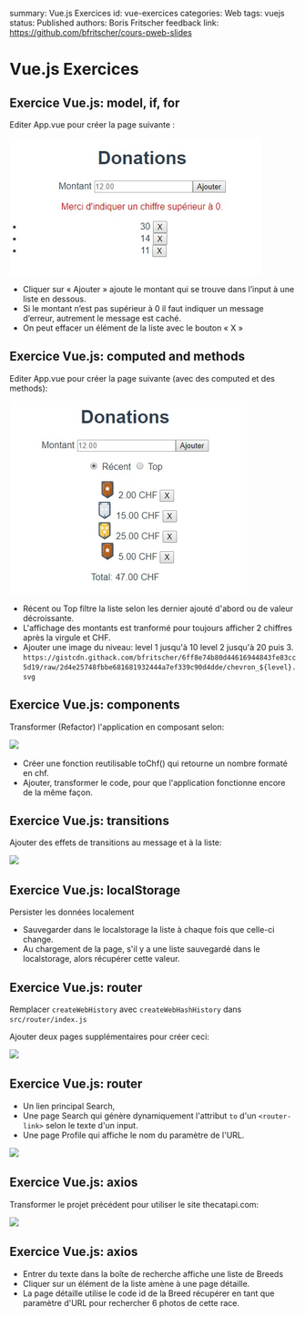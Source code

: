 summary: Vue.js Exercices
id: vue-exercices
categories: Web
tags: vuejs
status: Published 
authors: Boris Fritscher
feedback link: https://github.com/bfritscher/cours-pweb-slides

# Vue.js Exercices

## Exercice Vue.js: model, if, for
Editer App.vue pour créer la page suivante :

![](assets/exo_vue_01.jpg)<!-- .element: class="w-30" -->

<!-- .element: class="center box" -->

- Cliquer sur « Ajouter » ajoute le montant qui se trouve dans l’input à une liste en dessous.
- Si le montant n’est pas supérieur à 0 il faut indiquer un message d’erreur, autrement le message est caché.
- On peut effacer un élément de la liste avec le bouton « X »

<!-- .element: class="small" -->


## Exercice Vue.js: computed and methods
Editer App.vue pour créer la page suivante (avec des computed et des methods):

![](assets/exo_vue_02.jpg)<!-- .element: class="w-30" -->

<!-- .element: class="center box" -->

- Récent ou Top filtre la liste selon les dernier ajouté d'abord ou de valeur décroissante.
- L'affichage des montants est tranformé pour toujours afficher 2 chiffres après la virgule et CHF.
- Ajouter une image du niveau: level 1 jusqu'à 10 level 2 jusqu'à 20 puis 3.
```https://gistcdn.githack.com/bfritscher/6ff8e74b80d44616944843fe83cc5d19/raw/2d4e25748fbbe681681932444a7ef339c90d4dde/chevron_${level}.svg```

<!-- .element: class="smaller" -->



## Exercice Vue.js: components
Transformer (Refactor) l'application en composant selon:

![](assets/exo_vue_03.jpg)<!-- .element: class="w-40" -->

<!-- .element: class="center box" -->

- Créer une fonction reutilisable toChf() qui retourne un nombre formaté en chf.
- Ajouter, transformer le code, pour que l'application fonctionne encore de la même façon.

<!-- .element: class="small" -->



## Exercice Vue.js: transitions

Ajouter des effets de transitions au message et à la liste:

![](assets/exo_vue_04.gif)<!-- .element: class="w-40" -->

<!-- .element: class="center box" -->


## Exercice Vue.js: localStorage

Persister les données localement

- Sauvegarder dans le localstorage la liste à chaque fois que celle-ci change.
- Au chargement de la page, s'il y a une liste sauvegardé dans le localstorage, alors récupérer cette valeur.



## Exercice Vue.js: router

Remplacer `createWebHistory` avec `createWebHashHistory` dans `src/router/index.js`

Ajouter deux pages supplémentaires pour créer ceci:

![](assets/exo_vue_06.png)<!-- .element: class="w-50" -->

<!-- .element: class="center box" -->



## Exercice Vue.js: router

- Un lien principal Search,
- Une page Search qui génère dynamiquement l'attribut `to` d'un `<router-link>` selon le texte d'un input.
- Une page Profile qui affiche le nom du paramètre de l'URL.

![](assets/exo_vue_06.png)<!-- .element: class="w-50" -->

<!-- .element: class="center box" -->




## Exercice Vue.js: axios
Transformer le projet précédent pour utiliser le site thecatapi.com:

![](assets/exo_vue_07.png)<!-- .element: class="w-80" -->

<!-- .element: class="center box" -->



## Exercice Vue.js: axios

- Entrer du texte dans la boîte de recherche affiche une liste de Breeds
- Cliquer sur un élément de la liste amène à une page détaille.
- La page détaille utilise le code id de la Breed récupérer en tant que paramètre d'URL pour rechercher 6 photos de cette race.


